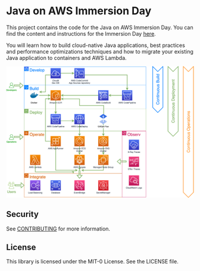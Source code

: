 # Java on AWS Immersion Day

This project contains the code for the Java on AWS Immersion Day.
You can find the content and instructions for the Immersion Day [here](https://catalog.workshops.aws/java-on-aws-immersion-day).

You will learn how to build cloud-native Java applications, best practices and performance optimizations techniques and how to migrate your existing Java application to containers and AWS Lambda.

![Java on AWS](resources/java-on-aws.png)

## Security

See [CONTRIBUTING](CONTRIBUTING.md#security-issue-notifications) for more information.

## License

This library is licensed under the MIT-0 License. See the LICENSE file.
